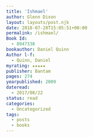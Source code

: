 ```yaml
---
title: 'Ishmael'
author: Glenn Dixon
layout: layouts/post.njk
date: 2018-07-28T15:05:51+00:00
permalink: /ishmael/
Book Id:
  - 8947338
bookauthor: Daniel Quinn
Author l-f:
  - Quinn, Daniel
myrating: ★★★★★
publisher: Bantam
pages: 274
yearpublished: 2009
dateread:
  - 2017/08/22
status: read
categories:
  - Uncategorized
tags:
  - posts
  - books
---
```

